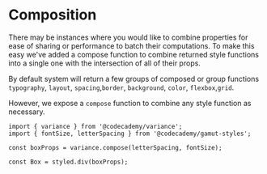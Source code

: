 # Composition

There may be instances where you would like to combine properties for ease of sharing or performance to batch their computations. To make this easy we've added a compose function to combine returned style functions into a single one with the intersection of all of their props.

By default system will return a few groups of composed or group functions `typography`, `layout`, `spacing`,`border`, `background`, `color`, `flexbox`,`grid`.

However, we expose a `compose` function to combine any style function as necessary.

```tsx
import { variance } from '@codecademy/variance';
import { fontSize, letterSpacing } from '@codecademy/gamut-styles';

const boxProps = variance.compose(letterSpacing, fontSize);

const Box = styled.div(boxProps);
```
